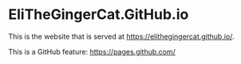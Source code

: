 # EliTheGingerCat.GitHub.io

This is the website that is served at <https://elithegingercat.github.io/>.

This is a GitHub feature: <https://pages.github.com/>
